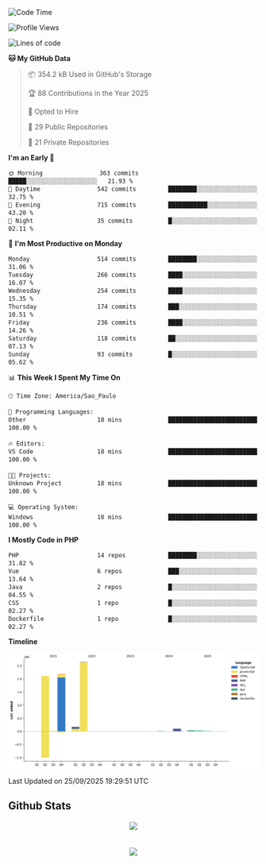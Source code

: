  
<!--START_SECTION:waka-->
![Code Time](http://img.shields.io/badge/Code%20Time-1%2C901%20hrs%2049%20mins-blue)

![Profile Views](http://img.shields.io/badge/Profile%20Views-1-blue)

![Lines of code](https://img.shields.io/badge/From%20Hello%20World%20I%27ve%20Written-7.3%20million%20lines%20of%20code-blue)

**🐱 My GitHub Data** 

> 📦 354.2 kB Used in GitHub's Storage 
 > 
> 🏆 88 Contributions in the Year 2025
 > 
> 💼 Opted to Hire
 > 
> 📜 29 Public Repositories 
 > 
> 🔑 21 Private Repositories 
 > 
**I'm an Early 🐤** 

```text
🌞 Morning                363 commits         █████░░░░░░░░░░░░░░░░░░░░   21.93 % 
🌆 Daytime                542 commits         ████████░░░░░░░░░░░░░░░░░   32.75 % 
🌃 Evening                715 commits         ███████████░░░░░░░░░░░░░░   43.20 % 
🌙 Night                  35 commits          █░░░░░░░░░░░░░░░░░░░░░░░░   02.11 % 
```
📅 **I'm Most Productive on Monday** 

```text
Monday                   514 commits         ████████░░░░░░░░░░░░░░░░░   31.06 % 
Tuesday                  266 commits         ████░░░░░░░░░░░░░░░░░░░░░   16.07 % 
Wednesday                254 commits         ████░░░░░░░░░░░░░░░░░░░░░   15.35 % 
Thursday                 174 commits         ███░░░░░░░░░░░░░░░░░░░░░░   10.51 % 
Friday                   236 commits         ████░░░░░░░░░░░░░░░░░░░░░   14.26 % 
Saturday                 118 commits         ██░░░░░░░░░░░░░░░░░░░░░░░   07.13 % 
Sunday                   93 commits          █░░░░░░░░░░░░░░░░░░░░░░░░   05.62 % 
```


📊 **This Week I Spent My Time On** 

```text
🕑︎ Time Zone: America/Sao_Paulo

💬 Programming Languages: 
Other                    18 mins             █████████████████████████   100.00 % 

🔥 Editors: 
VS Code                  18 mins             █████████████████████████   100.00 % 

🐱‍💻 Projects: 
Unknown Project          18 mins             █████████████████████████   100.00 % 

💻 Operating System: 
Windows                  18 mins             █████████████████████████   100.00 % 
```

**I Mostly Code in PHP** 

```text
PHP                      14 repos            ████████░░░░░░░░░░░░░░░░░   31.82 % 
Vue                      6 repos             ███░░░░░░░░░░░░░░░░░░░░░░   13.64 % 
Java                     2 repos             █░░░░░░░░░░░░░░░░░░░░░░░░   04.55 % 
CSS                      1 repo              █░░░░░░░░░░░░░░░░░░░░░░░░   02.27 % 
Dockerfile               1 repo              █░░░░░░░░░░░░░░░░░░░░░░░░   02.27 % 
```



**Timeline**

![Lines of Code chart](https://raw.githubusercontent.com/MaueDev/MaueDev/main/assets/bar_graph.png)


 Last Updated on 25/09/2025 19:29:51 UTC
<!--END_SECTION:waka-->

## Github Stats  
<div align="center"><img src="https://github-readme-stats.vercel.app/api/top-langs/?username=MaueDev&hide_border=true&layout=compact" align="center" /></div>  

<br/>  

<br/>  

<div align="center">
<img src="https://komarev.com/ghpvc/?username=MaueDev&&style=flat-square" align="center" />
</div>  
  

